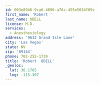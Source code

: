 ```yaml
---
id: 003e8946-9ca6-4096-a76c-455e5034f09c
first_name: 'Robert '
last_name: ODELL
license: M.D.
services:
  - Anesthesiology
address: '9632 Grand Isle Lane'
city: 'Las Vegas'
state: NV
zip: '89144'
phone: 702-255-1739
title: 'Robert  ODELL'
_geoloc:
  lat: 36.1765
  lng: -115.307
---
```

